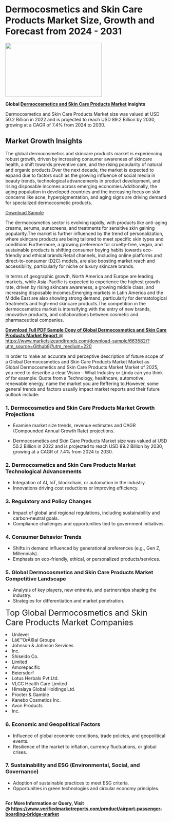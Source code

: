 <H1>Dermocosmetics and Skin Care Products Market Size, Growth and Forecast from 2024 - 2031</H1><img class="aligncenter size-medium wp-image-584254" src="https://thirdeyenews.in/wp-content/uploads/2024/09/Global-Market-Research-300x168.jpeg" alt="" width="300" height="168" /><p><strong>Global&nbsp;<a href="https://www.marketsizeandtrends.com/download-sample/663582/?utm_source=Github8j?utm_medium=220">Dermocosmetics and Skin Care Products Market</a> Insights</strong></p><p>Dermocosmetics and Skin Care Products Market size was valued at USD 50.2 Billion in 2022 and is projected to reach USD 89.2 Billion by 2030, growing at a CAGR of 7.4% from 2024 to 2030.</p><p><h2>Market Growth Insights</h2> <p>The global dermocosmetics and skincare products market is experiencing robust growth, driven by increasing consumer awareness of skincare health, a shift towards preventive care, and the rising popularity of natural and organic products.Over the next decade, the market is expected to expand due to factors such as the growing influence of social media in beauty trends, technological advancements in product development, and rising disposable incomes across emerging economies.Additionally, the aging population in developed countries and the increasing focus on skin concerns like acne, hyperpigmentation, and aging signs are driving demand for specialized dermocosmetic products.</p> <p><a href="#">Download Sample</a></p> <p>The dermocosmetics sector is evolving rapidly, with products like anti-aging creams, serums, sunscreens, and treatments for sensitive skin gaining popularity.The market is further influenced by the trend of personalization, where skincare products are being tailored to meet specific skin types and conditions.Furthermore, a growing preference for cruelty-free, vegan, and sustainable products is shifting consumer buying habits towards eco-friendly and ethical brands.Retail channels, including online platforms and direct-to-consumer (D2C) models, are also boosting market reach and accessibility, particularly for niche or luxury skincare brands.</p> <p>In terms of geographic growth, North America and Europe are leading markets, while Asia-Pacific is expected to experience the highest growth rate, driven by rising skincare awareness, a growing middle class, and increasing disposable incomes.Emerging markets in Latin America and the Middle East are also showing strong demand, particularly for dermatological treatments and high-end skincare products.The competition in the dermocosmetics market is intensifying with the entry of new brands, innovative products, and collaborations between cosmetic and pharmaceutical companies.</p> <p><a href="#"></p><p><span class=""><strong>Download Full PDF Sample Copy of Global Dermocosmetics and Skin Care Products Market Report</strong> @ <a href="https://www.marketsizeandtrends.com/download-sample/663582/?utm_source=Github8j?utm_medium=220" target="_blank">https://www.marketsizeandtrends.com/download-sample/663582/?utm_source=Github8j?utm_medium=220</a></span></p><p>In order to make an accurate and perceptive description of future scope of a Global&nbsp;Dermocosmetics and Skin Care Products Market Market as Global&nbsp;Dermocosmetics and Skin Care Products Market Market of 2025, you need to describe a clear Vision &ndash; What Industry or Linda can you think of for example: Quote from a Technology, healthcare, automotive, renewable energy, name the market you are Reffering to.However, some general trends and factors usually impact market reports and their future outlook include:</p><h3>1.&nbsp;<strong>Dermocosmetics and Skin Care Products Market Growth Projections</strong></h3><ul><li>Examine market size trends, revenue estimates and CAGR (Compounded Annual Growth Rate) projections.</li><li><p>Dermocosmetics and Skin Care Products Market size was valued at USD 50.2 Billion in 2022 and is projected to reach USD 89.2 Billion by 2030, growing at a CAGR of 7.4% from 2024 to 2030.</p></li></ul><h3>2.&nbsp;<strong>Dermocosmetics and Skin Care Products Market Technological Advancements</strong></h3><ul><li>Integration of AI, IoT, blockchain, or automation in the industry.</li><li>Innovations driving cost reductions or improving efficiency.</li></ul><h3>3.&nbsp;<strong>Regulatory and Policy Changes</strong></h3><ul><li>Impact of global and regional regulations, including sustainability and carbon-neutral goals.</li><li>Compliance challenges and opportunities tied to government initiatives.</li></ul><h3>4.&nbsp;<strong>Consumer Behavior Trends</strong></h3><ul><li>Shifts in demand influenced by generational preferences (e.g., Gen Z, Millennials).</li><li>Emphasis on eco-friendly, ethical, or personalized products/services.</li></ul><h3>5.&nbsp;<strong>Global Dermocosmetics and Skin Care Products Market Competitive Landscape</strong></h3><ul><li>Analysis of key players, new entrants, and partnerships shaping the industry.</li><li>Strategies for differentiation and market penetration.</li></ul><p data-pm-slice="1 1 []"><span style="color: inherit; font-family: inherit; font-size: 25px;">Top Global Dermocosmetics and Skin Care Products Market Companies</span></p><div class="" data-test-id=""><p><li>Unilever</li><li> Lâ€™OrÃ©al Groupe</li><li> Johnson & Johnson Services</li><li> Inc.</li><li> Shiseido Co.</li><li> Limited</li><li> Amorepacific</li><li> Beiersdorf</li><li> Lotus Herbals Pvt.Ltd.</li><li> VLCC Health Care Limited</li><li> Himalaya Global Holdings Ltd.</li><li> Procter & Gamble</li><li> Kanebo Cosmetics Inc.</li><li> Avon Products</li><li> Inc.</li></p></div><h3>6.&nbsp;<strong>Economic and Geopolitical Factors</strong></h3><ul><li>Influence of global economic conditions, trade policies, and geopolitical events.</li><li>Resilience of the market to inflation, currency fluctuations, or global crises.</li></ul><h3>7.&nbsp;<strong>Sustainability and ESG (Environmental, Social, and Governance)</strong></h3><ul><li>Adoption of sustainable practices to meet ESG criteria.</li><li>Opportunities in green technologies and circular economy principles.</li></ul><h2><strong style="font-size: 14px;">For More Information or Query, Visit @&nbsp;</strong><a style="background-color: #ffffff; font-size: 14px;" href="https://www.marketsizeandtrends.com/report/dermocosmetics-and-skin-care-products-market/" target="_blank">https://www.verifiedmarketreports.com/product/airport-passenger-boarding-bridge-market</a></h2>